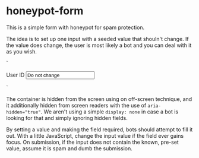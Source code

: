 # honeypot-form
This is a simple form with honeypot for spam protection. 

The idea is to set up one input with a seeded value that shouln't change. If the value does change, the user is most likely a bot and you can deal with it as you wish.

`<div class="form-group honeypot" aria-hidden="true">
    <label for="poID">User ID</label>
    <input type="text" id="poID" value="Do not change" required>
</div>`

The container is hidden from the screen using on off-screen technique, and it additionally hidden from screen readers with the use of `aria-hidden="true"`. We aren't using a simple `display: none` in case a bot is looking for that and simply ignoring hidden fields.

By setting a value and making the field required, bots should attempt to fill it out. With a little JavaScript, change the input value if the field ever gains focus. On submission, if the input does not contain the known, pre-set value, assume it is spam and dumb the submission.
